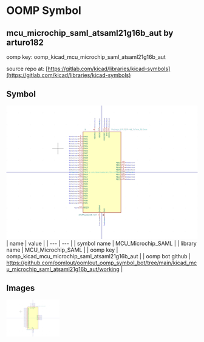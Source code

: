 # OOMP Symbol  
## mcu_microchip_saml_atsaml21g16b_aut  by arturo182  
  
oomp key: oomp_kicad_mcu_microchip_saml_atsaml21g16b_aut  
  
source repo at: [https://gitlab.com/kicad/libraries/kicad-symbols](https://gitlab.com/kicad/libraries/kicad-symbols)  
## Symbol  
  
[![working.png](working_600.png)](working.png)  
| name | value | 
| --- | --- | 
| symbol name | MCU_Microchip_SAML | 
| library name | MCU_Microchip_SAML | 
| oomp key | oomp_kicad_mcu_microchip_saml_atsaml21g16b_aut | 
| oomp bot github | https://github.com/oomlout/oomlout_oomp_symbol_bot/tree/main/kicad_mcu_microchip_saml_atsaml21g16b_aut/working | 
## Images  
  
[![working.png](working_140.png)](working.png)  
